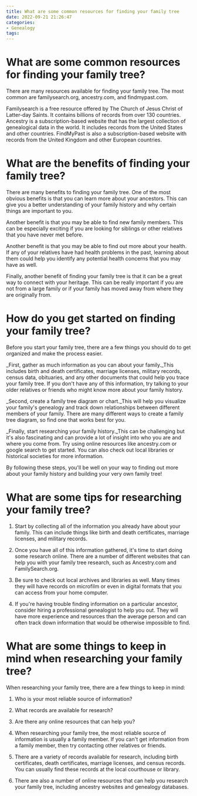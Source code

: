 ```yaml
---
title: What are some common resources for finding your family tree
date: 2022-09-21 21:26:47
categories:
- Genealogy
tags:
---
```



#  What are some common resources for finding your family tree?

There are many resources available for finding your family tree. The most common are familysearch.org, ancestry.com, and findmypast.com.

Familysearch is a free resource offered by The Church of Jesus Christ of Latter-day Saints. It contains billions of records from over 130 countries. Ancestry is a subscription-based website that has the largest collection of genealogical data in the world. It includes records from the United States and other countries. FindMyPast is also a subscription-based website with records from the United Kingdom and other European countries.

#  What are the benefits of finding your family tree?

There are many benefits to finding your family tree. One of the most obvious benefits is that you can learn more about your ancestors. This can give you a better understanding of your family history and why certain things are important to you.

Another benefit is that you may be able to find new family members. This can be especially exciting if you are looking for siblings or other relatives that you have never met before.

Another benefit is that you may be able to find out more about your health. If any of your relatives have had health problems in the past, learning about them could help you identify any potential health concerns that you may have as well.

Finally, another benefit of finding your family tree is that it can be a great way to connect with your heritage. This can be really important if you are not from a large family or if your family has moved away from where they are originally from.

#  How do you get started on finding your family tree?

Before you start your family tree, there are a few things you should do to get organized and make the process easier.

_First, gather as much information as you can about your family._This includes birth and death certificates, marriage licenses, military records, census data, obituaries, and any other documents that could help you trace your family tree. If you don't have any of this information, try talking to your older relatives or friends who might know more about your family history.

_Second, create a family tree diagram or chart._This will help you visualize your family's genealogy and track down relationships between different members of your family. There are many different ways to create a family tree diagram, so find one that works best for you.

_Finally, start researching your family history._This can be challenging but it's also fascinating and can provide a lot of insight into who you are and where you come from. Try using online resources like ancestry.com or google search to get started. You can also check out local libraries or historical societies for more information.

By following these steps, you'll be well on your way to finding out more about your family history and building your very own family tree!

#  What are some tips for researching your family tree?

1. Start by collecting all of the information you already have about your family. This can include things like birth and death certificates, marriage licenses, and military records.

2. Once you have all of this information gathered, it's time to start doing some research online. There are a number of different websites that can help you with your family tree research, such as Ancestry.com and FamilySearch.org.

3. Be sure to check out local archives and libraries as well. Many times they will have records on microfilm or even in digital formats that you can access from your home computer.

4. If you're having trouble finding information on a particular ancestor, consider hiring a professional genealogist to help you out. They will have more experience and resources than the average person and can often track down information that would be otherwise impossible to find.

#  What are some things to keep in mind when researching your family tree?

When researching your family tree, there are a few things to keep in mind:

1. Who is your most reliable source of information?
2. What records are available for research?
3. Are there any online resources that can help you?

1. When researching your family tree, the most reliable source of information is usually a family member. If you can't get information from a family member, then try contacting other relatives or friends.
2. There are a variety of records available for research, including birth certificates, death certificates, marriage licenses, and census records. You can usually find these records at the local courthouse or library.
3. There are also a number of online resources that can help you research your family tree, including ancestry websites and genealogy databases.